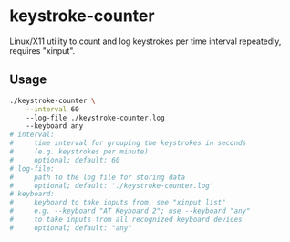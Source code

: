 # keystroke-counter

Linux/X11 utility to count and log keystrokes per time interval repeatedly,
requires "xinput".

## Usage

```bash
./keystroke-counter \
    --interval 60
    --log-file ./keystroke-counter.log
    --keyboard any
# interval:
#     time interval for grouping the keystrokes in seconds
#     (e.g. keystrokes per minute)
#     optional; default: 60
# log-file:
#     path to the log file for storing data
#     optional; default: './keystroke-counter.log'
# keyboard:
#     keyboard to take inputs from, see "xinput list"
#     e.g. --keyboard "AT Keyboard 2"; use --keyboard "any"
#     to take inputs from all recognized keyboard devices
#     optional; default: "any"

```

